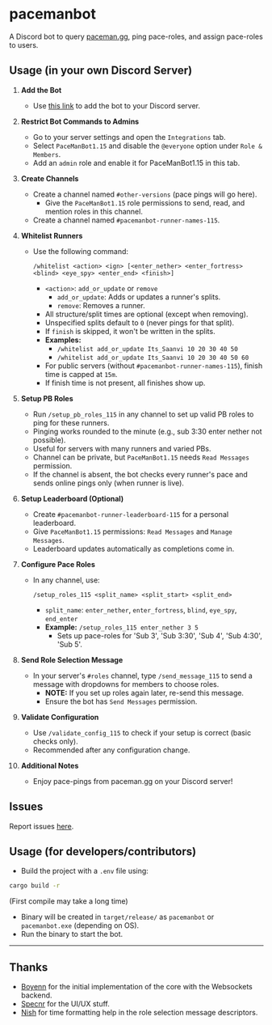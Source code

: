 # pacemanbot

A Discord bot to query [paceman.gg](https://paceman.gg), ping pace-roles, and assign pace-roles to users.

## Usage (in your own Discord Server)

1. **Add the Bot**
   - Use [this link](https://discord.com/oauth2/authorize?client_id=1321540208377991259) to add the bot to your Discord server.

2. **Restrict Bot Commands to Admins**
   - Go to your server settings and open the `Integrations` tab.
   - Select `PaceManBot1.15` and disable the `@everyone` option under `Role & Members`.
   - Add an `admin` role and enable it for PaceManBot1.15 in this tab.

3. **Create Channels**
   - Create a channel named `#other-versions` (pace pings will go here).
     - Give the `PaceManBot1.15` role permissions to send, read, and mention roles in this channel.
   - Create a channel named `#pacemanbot-runner-names-115`.

4. **Whitelist Runners**
   - Use the following command:
     ```
     /whitelist <action> <ign> [<enter_nether> <enter_fortress> <blind> <eye_spy> <enter_end> <finish>]
     ```
     - `<action>`: `add_or_update` or `remove`
       - `add_or_update`: Adds or updates a runner's splits.
       - `remove`: Removes a runner.
     - All structure/split times are optional (except when removing).
     - Unspecified splits default to `0` (never pings for that split).
     - If `finish` is skipped, it won't be written in the splits.
     - **Examples:**
       - `/whitelist add_or_update Its_Saanvi 10 20 30 40 50`
       - `/whitelist add_or_update Its_Saanvi 10 20 30 40 50 60`
     - For public servers (without `#pacemanbot-runner-names-115`), finish time is capped at `15m`.
     - If finish time is not present, all finishes show up.

5. **Setup PB Roles**
   - Run `/setup_pb_roles_115` in any channel to set up valid PB roles to ping for these runners.
   - Pinging works rounded to the minute (e.g., sub 3:30 enter nether not possible).
   - Useful for servers with many runners and varied PBs.
   - Channel can be private, but `PaceManBot1.15` needs `Read Messages` permission.
   - If the channel is absent, the bot checks every runner's pace and sends online pings only (when runner is live).

6. **Setup Leaderboard (Optional)**
   - Create `#pacemanbot-runner-leaderboard-115` for a personal leaderboard.
   - Give `PaceManBot1.15` permissions: `Read Messages` and `Manage Messages`.
   - Leaderboard updates automatically as completions come in.

7. **Configure Pace Roles**
   - In any channel, use:
     ```
     /setup_roles_115 <split_name> <split_start> <split_end>
     ```
     - `split_name`: `enter_nether`, `enter_fortress`, `blind`, `eye_spy`, `end_enter`
     - **Example:** `/setup_roles_115 enter_nether 3 5`
       - Sets up pace-roles for 'Sub 3', 'Sub 3:30', 'Sub 4', 'Sub 4:30', 'Sub 5'.

8. **Send Role Selection Message**
   - In your server's `#roles` channel, type `/send_message_115` to send a message with dropdowns for members to choose roles.
     - **NOTE:** If you set up roles again later, re-send this message.
     - Ensure the bot has `Send Messages` permission.

9. **Validate Configuration**
   - Use `/validate_config_115` to check if your setup is correct (basic checks only).
   - Recommended after any configuration change.

10. **Additional Notes**
    - Enjoy pace-pings from paceman.gg on your Discord server!


## Issues

Report issues [here](https://github.com/paceman-mcsr/pacemanbot/issues).


## Usage (for developers/contributors)

- Build the project with a `.env` file using:
```bash
cargo build -r
```
(First compile may take a long time)
- Binary will be created in `target/release/` as `pacemanbot` or `pacemanbot.exe` (depending on OS).
- Run the binary to start the bot.

---

## Thanks

- [Boyenn](https://github.com/dev-boyenn) for the initial implementation of the core with the Websockets backend.
- [Specnr](https://github.com/specnr) for the UI/UX stuff.
- [Nish](https://github.com/ohnishant) for time formatting help in the role selection message descriptors.
